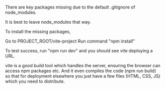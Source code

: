 There are key packages missing due to the default .gitignore of node_modules. 

It is best to leave node_modules that way. 

To install the missing packages,

Go to PROJECT_ROOT/vite-project
Run command "npm install"

To test success, run "npm run dev" and you should see vite deploying a URL.

vite is a good build tool which handles the server, ensuring the browser can access npm packages etc. And it even compiles the code (npm run build) so that for deployment elsewhere you just have a few files (HTML, CSS, JS) which you need to distribute.

